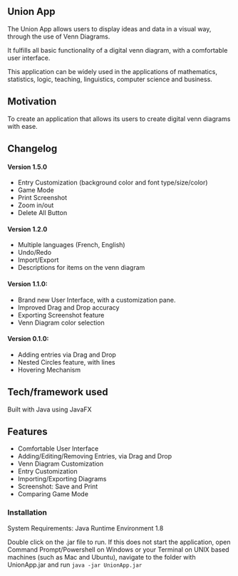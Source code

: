 ## Union App
The Union App allows users to display ideas and data in a visual way, through the use of Venn Diagrams. 

It fulfills all basic functionality of a digital venn diagram, with a comfortable user interface. 

This application can be widely used in the applications of mathematics, statistics, logic, teaching, linguistics, computer science and business.
 
## Motivation
To create an application that allows its users to create digital venn diagrams with ease. 

## Changelog
#### Version 1.5.0
- Entry Customization (background color and font type/size/color) 
- Game Mode
- Print Screenshot
- Zoom in/out
- Delete All Button

#### Version 1.2.0
- Multiple languages (French, English)
- Undo/Redo
- Import/Export
- Descriptions for items on the venn diagram

#### Version 1.1.0: 
- Brand new User Interface, with a customization pane.
- Improved Drag and Drop accuracy
- Exporting Screenshot feature
- Venn Diagram color selection

#### Version 0.1.0:
- Adding entries via Drag and Drop
- Nested Circles feature, with lines
- Hovering Mechanism
 
## Tech/framework used
Built with Java using JavaFX

## Features
- Comfortable User Interface
- Adding/Editing/Removing Entries, via Drag and Drop
- Venn Diagram Customization
- Entry Customization
- Importing/Exporting Diagrams
- Screenshot: Save and Print
- Comparing Game Mode

### Installation
System Requirements: Java Runtime Environment 1.8 

Double click on the .jar file to run. If this does not start the application, open Command Prompt/Powershell on Windows or your Terminal on UNIX based machines (such as Mac and Ubuntu), navigate to the folder with UnionApp.jar and run 
```java -jar UnionApp.jar```
